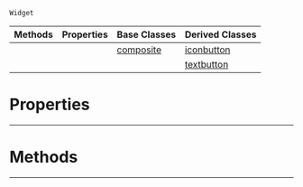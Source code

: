 `Widget`

|Methods|Properties|Base Classes|Derived Classes|
|---|---|---|---|
| | |[composite](https://github.com/ArendDanielek/ZeroDocsTest/blob/master/code_reference/class_reference/composite.markdown)|[iconbutton](https://github.com/ArendDanielek/ZeroDocsTest/blob/master/code_reference/class_reference/iconbutton.markdown)|
| | | |[textbutton](https://github.com/ArendDanielek/ZeroDocsTest/blob/master/code_reference/class_reference/textbutton.markdown)|


 #  Properties


---  
 #  Methods


---  
 
  
  
  
  
  
  
  

 